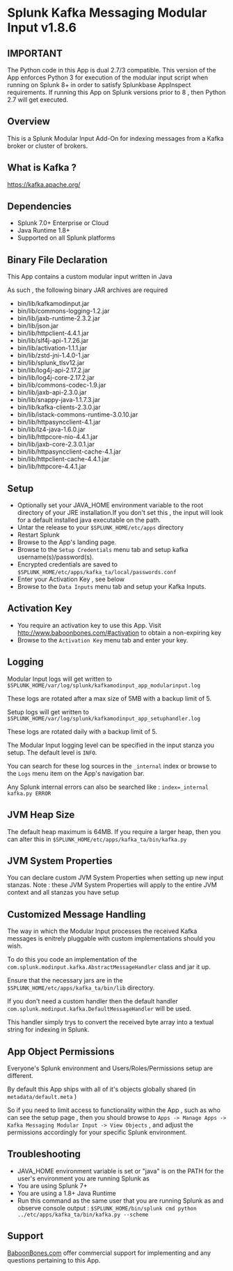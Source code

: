 # Splunk Kafka Messaging Modular Input v1.8.6

## IMPORTANT

The Python code in this App is dual 2.7/3 compatible.
This version of the App enforces Python 3 for execution of the modular input script when running on Splunk 8+ in order to satisfy Splunkbase AppInspect requirements.
If running this App on Splunk versions prior to 8 , then Python 2.7 will get executed.

## Overview

This is a Splunk Modular Input Add-On for indexing messages from a Kafka broker or cluster of brokers.

## What is Kafka ?

https://kafka.apache.org/

## Dependencies

* Splunk 7.0+ Enterprise or Cloud
* Java Runtime 1.8+
* Supported on all Splunk platforms

## Binary File Declaration

This App contains a custom modular input written in Java

As such , the following binary JAR archives are required

* bin/lib/kafkamodinput.jar
* bin/lib/commons-logging-1.2.jar
* bin/lib/jaxb-runtime-2.3.2.jar
* bin/lib/json.jar
* bin/lib/httpclient-4.4.1.jar
* bin/lib/slf4j-api-1.7.26.jar
* bin/lib/activation-1.1.1.jar
* bin/lib/zstd-jni-1.4.0-1.jar
* bin/lib/splunk_tlsv12.jar
* bin/lib/log4j-api-2.17.2.jar
* bin/lib/log4j-core-2.17.2.jar
* bin/lib/commons-codec-1.9.jar
* bin/lib/jaxb-api-2.3.0.jar
* bin/lib/snappy-java-1.1.7.3.jar
* bin/lib/kafka-clients-2.3.0.jar
* bin/lib/istack-commons-runtime-3.0.10.jar
* bin/lib/httpasyncclient-4.1.jar
* bin/lib/lz4-java-1.6.0.jar
* bin/lib/httpcore-nio-4.4.1.jar
* bin/lib/jaxb-core-2.3.0.1.jar
* bin/lib/httpasyncclient-cache-4.1.jar
* bin/lib/httpclient-cache-4.4.1.jar
* bin/lib/httpcore-4.4.1.jar


## Setup

* Optionally set your JAVA_HOME environment variable to the root directory of your JRE installation.If you don't set this , the input will look for a default installed java executable on the path.
* Untar the release to your `$SPLUNK_HOME/etc/apps` directory
* Restart Splunk
* Browse to the App's landing page.
* Browse to the `Setup Credentials` menu tab and setup kafka username(s)/password(s).
* Encrypted credentials are saved to `$SPLUNK_HOME/etc/apps/kafka_ta/local/passwords.conf`
* Enter your Activation Key , see below
* Browse to the `Data Inputs` menu tab and setup your Kafka Inputs.

## Activation Key

* You require an activation key to use this App. Visit http://www.baboonbones.com/#activation to obtain a non-expiring key
* Browse to the `Activation Key` menu tab and enter your key.

## Logging

Modular Input logs will get written to `$SPLUNK_HOME/var/log/splunk/kafkamodinput_app_modularinput.log`

These logs are rotated after a max size of 5MB with a backup limit of 5.

Setup logs will get written to `$SPLUNK_HOME/var/log/splunk/kafkamodinput_app_setuphandler.log`

These logs are rotated daily with a backup limit of 5.

The Modular Input logging level can be specified in the input stanza you setup. The default level is `INFO`.

You can search for these log sources in the `_internal` index or browse to the `Logs` menu item on the App's navigation bar.

Any Splunk internal errors can also be searched like : `index=_internal kafka.py ERROR`

## JVM Heap Size

The default heap maximum is 64MB.
If you require a larger heap, then you can alter this in `$SPLUNK_HOME/etc/apps/kafka_ta/bin/kafka.py`

## JVM System Properties

You can declare custom JVM System Properties when setting up new input stanzas.
Note : these JVM System Properties will apply to the entire JVM context and all stanzas you have setup

## Customized Message Handling

The way in which the Modular Input processes the received Kafka messages is enitrely pluggable with custom implementations should you wish.

To do this you code an implementation of the `com.splunk.modinput.kafka.AbstractMessageHandler` class and jar it up.

Ensure that the necessary jars are in the `$SPLUNK_HOME/etc/apps/kafka_ta/bin/lib` directory.

If you don't need a custom handler then the default handler `com.splunk.modinput.kafka.DefaultMessageHandler` will be used.

This handler simply trys to convert the received byte array into a textual string for indexing in Splunk.

## App Object Permissions

Everyone's Splunk environment and Users/Roles/Permissions setup are different.

By default this App ships with all of it's objects globally shared (in `metadata/default.meta` )

So if you need to limit access to functionality within the App , such as who can see the setup page , then you should browse to  `Apps -> Manage Apps -> Kafka Messaging Modular Input -> View Objects` , and adjust the permissions accordingly for your specific Splunk environment.

## Troubleshooting

* JAVA_HOME environment variable is set or "java" is on the PATH for the user's environment you are running Splunk as
* You are using Splunk 7+
* You are using a 1.8+ Java Runtime
* Run this command as the same user that you are running Splunk as and observe console output : `$SPLUNK_HOME/bin/splunk cmd python ../etc/apps/kafka_ta/bin/kafka.py --scheme` 

## Support

[BaboonBones.com](http://www.baboonbones.com#support) offer commercial support for implementing and any questions pertaining to this App.